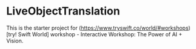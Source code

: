 # LiveObjectTranslation

This is the starter project for (https://www.tryswift.co/world/#workshops)[try! Swift World] workshop - Interactive Workshop: The Power of AI + Vision. 
